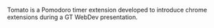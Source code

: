 Tomato is a Pomodoro timer extension developed to introduce chrome extensions during a GT WebDev presentation.